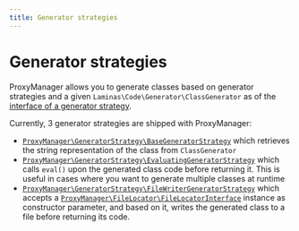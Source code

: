```yaml
---
title: Generator strategies
---
```


# Generator strategies

ProxyManager allows you to generate classes based on generator strategies and a given `Laminas\Code\Generator\ClassGenerator` as of the [interface of a generator strategy](https://github.com/Ocramius/ProxyManager/blob/master/src/ProxyManager/GeneratorStrategy/GeneratorStrategyInterface.php).

Currently, 3 generator strategies are shipped with ProxyManager:

 * [`ProxyManager\GeneratorStrategy\BaseGeneratorStrategy`](https://github.com/Ocramius/ProxyManager/blob/master/src/ProxyManager/GeneratorStrategy/BaseGeneratorStrategy.php)
  which retrieves the string representation of the class from `ClassGenerator`
 * [`ProxyManager\GeneratorStrategy\EvaluatingGeneratorStrategy`](https://github.com/Ocramius/ProxyManager/blob/master/src/ProxyManager/GeneratorStrategy/EvaluatingGeneratorStrategy.php)
  which calls `eval()` upon the generated class code before returning it. This is useful in cases where you want to generate 
  multiple classes at runtime
 * [`ProxyManager\GeneratorStrategy\FileWriterGeneratorStrategy`](https://github.com/Ocramius/ProxyManager/blob/master/src/ProxyManager/GeneratorStrategy/FileWriterGeneratorStrategy.php)
  which accepts a 
  [`ProxyManager\FileLocator\FileLocatorInterface`](https://github.com/Ocramius/ProxyManager/blob/master/src/ProxyManager/FileLocator/FileLocatorInterface.php) 
  instance as constructor parameter, and based on it, writes the generated class to a file before returning its code.
